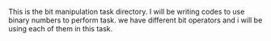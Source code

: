 This is the bit manipulation task directory.
I will be writing codes to use binary numbers to perform task.
we have different bit operators and i will be using each of them in this task.
